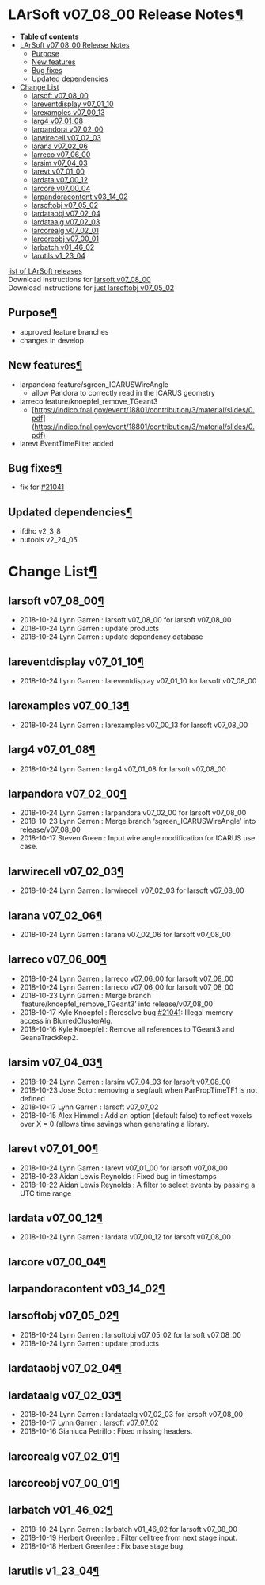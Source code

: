 LArSoft v07\_08\_00 Release Notes[¶](#LArSoft-v07_08_00-Release-Notes)
======================================================================

-   **Table of contents**
-   [LArSoft v07\_08\_00 Release Notes](#LArSoft-v07_08_00-Release-Notes)
    -   [Purpose](#Purpose)
    -   [New features](#New-features)
    -   [Bug fixes](#Bug-fixes)
    -   [Updated dependencies](#Updated-dependencies)
-   [Change List](#Change-List)
    -   [larsoft v07\_08\_00](#larsoft-v07_08_00)
    -   [lareventdisplay v07\_01\_10](#lareventdisplay-v07_01_10)
    -   [larexamples v07\_00\_13](#larexamples-v07_00_13)
    -   [larg4 v07\_01\_08](#larg4-v07_01_08)
    -   [larpandora v07\_02\_00](#larpandora-v07_02_00)
    -   [larwirecell v07\_02\_03](#larwirecell-v07_02_03)
    -   [larana v07\_02\_06](#larana-v07_02_06)
    -   [larreco v07\_06\_00](#larreco-v07_06_00)
    -   [larsim v07\_04\_03](#larsim-v07_04_03)
    -   [larevt v07\_01\_00](#larevt-v07_01_00)
    -   [lardata v07\_00\_12](#lardata-v07_00_12)
    -   [larcore v07\_00\_04](#larcore-v07_00_04)
    -   [larpandoracontent v03\_14\_02](#larpandoracontent-v03_14_02)
    -   [larsoftobj v07\_05\_02](#larsoftobj-v07_05_02)
    -   [lardataobj v07\_02\_04](#lardataobj-v07_02_04)
    -   [lardataalg v07\_02\_03](#lardataalg-v07_02_03)
    -   [larcorealg v07\_02\_01](#larcorealg-v07_02_01)
    -   [larcoreobj v07\_00\_01](#larcoreobj-v07_00_01)
    -   [larbatch v01\_46\_02](#larbatch-v01_46_02)
    -   [larutils v1\_23\_04](#larutils-v1_23_04)

[list of LArSoft releases](LArSoft_release_list)\
Download instructions for [larsoft v07\_08\_00](http://scisoft.fnal.gov/scisoft/bundles/larsoft/v07_08_00/larsoft-v07_08_00.html)\
Download instructions for [just larsoftobj v07\_05\_02](http://scisoft.fnal.gov/scisoft/bundles/larsoftobj/v07_05_02/larsoftobj-v07_05_02.html)


Purpose[¶](#Purpose)
--------------------

-   approved feature branches
-   changes in develop


New features[¶](#New-features)
------------------------------

-   larpandora feature/sgreen\_ICARUSWireAngle
    -   allow Pandora to correctly read in the ICARUS geometry
-   larreco feature/knoepfel\_remove\_TGeant3
    -   [https://indico.fnal.gov/event/18801/contribution/3/material/slides/0.pdf](https://indico.fnal.gov/event/18801/contribution/3/material/slides/0.pdf)
-   larevt EventTimeFilter added


Bug fixes[¶](#Bug-fixes)
------------------------

-   fix for [\#21041](/redmine/issues/21041 "Bug: Segfault in BlurredClusteringAlg (larreco) (Closed)")


Updated dependencies[¶](#Updated-dependencies)
----------------------------------------------

-   ifdhc v2\_3\_8
-   nutools v2\_24\_05


Change List[¶](#Change-List)
============================


larsoft v07\_08\_00[¶](#larsoft-v07_08_00)
------------------------------------------

-   2018-10-24 Lynn Garren : larsoft v07\_08\_00 for larsoft v07\_08\_00
-   2018-10-24 Lynn Garren : update products
-   2018-10-24 Lynn Garren : update dependency database


lareventdisplay v07\_01\_10[¶](#lareventdisplay-v07_01_10)
----------------------------------------------------------

-   2018-10-24 Lynn Garren : lareventdisplay v07\_01\_10 for larsoft v07\_08\_00


larexamples v07\_00\_13[¶](#larexamples-v07_00_13)
--------------------------------------------------

-   2018-10-24 Lynn Garren : larexamples v07\_00\_13 for larsoft v07\_08\_00


larg4 v07\_01\_08[¶](#larg4-v07_01_08)
--------------------------------------

-   2018-10-24 Lynn Garren : larg4 v07\_01\_08 for larsoft v07\_08\_00


larpandora v07\_02\_00[¶](#larpandora-v07_02_00)
------------------------------------------------

-   2018-10-24 Lynn Garren : larpandora v07\_02\_00 for larsoft v07\_08\_00
-   2018-10-23 Lynn Garren : Merge branch ‘sgreen\_ICARUSWireAngle’ into release/v07\_08\_00
-   2018-10-17 Steven Green : Input wire angle modification for ICARUS use case.


larwirecell v07\_02\_03[¶](#larwirecell-v07_02_03)
--------------------------------------------------

-   2018-10-24 Lynn Garren : larwirecell v07\_02\_03 for larsoft v07\_08\_00


larana v07\_02\_06[¶](#larana-v07_02_06)
----------------------------------------

-   2018-10-24 Lynn Garren : larana v07\_02\_06 for larsoft v07\_08\_00


larreco v07\_06\_00[¶](#larreco-v07_06_00)
------------------------------------------

-   2018-10-24 Lynn Garren : larreco v07\_06\_00 for larsoft v07\_08\_00
-   2018-10-24 Lynn Garren : larreco v07\_06\_00 for larsoft v07\_08\_00
-   2018-10-23 Lynn Garren : Merge branch ‘feature/knoepfel\_remove\_TGeant3’ into release/v07\_08\_00
-   2018-10-17 Kyle Knoepfel : Reresolve bug [\#21041](/redmine/issues/21041 "Bug: Segfault in BlurredClusteringAlg (larreco) (Closed)"): Illegal memory access in BlurredClusterAlg.
-   2018-10-16 Kyle Knoepfel : Remove all references to TGeant3 and GeanaTrackRep2.


larsim v07\_04\_03[¶](#larsim-v07_04_03)
----------------------------------------

-   2018-10-24 Lynn Garren : larsim v07\_04\_03 for larsoft v07\_08\_00
-   2018-10-23 Jose Soto : removing a segfault when ParPropTimeTF1 is not defined
-   2018-10-17 Lynn Garren : larsoft v07\_07\_02
-   2018-10-15 Alex Himmel : Add an option (default false) to reflect voxels over X = 0 (allows time savings when generating a library.


larevt v07\_01\_00[¶](#larevt-v07_01_00)
----------------------------------------

-   2018-10-24 Lynn Garren : larevt v07\_01\_00 for larsoft v07\_08\_00
-   2018-10-23 Aidan Lewis Reynolds : Fixed bug in timestamps
-   2018-10-22 Aidan Lewis Reynolds : A filter to select events by passing a UTC time range


lardata v07\_00\_12[¶](#lardata-v07_00_12)
------------------------------------------

-   2018-10-24 Lynn Garren : lardata v07\_00\_12 for larsoft v07\_08\_00


larcore v07\_00\_04[¶](#larcore-v07_00_04)
------------------------------------------


larpandoracontent v03\_14\_02[¶](#larpandoracontent-v03_14_02)
--------------------------------------------------------------


larsoftobj v07\_05\_02[¶](#larsoftobj-v07_05_02)
------------------------------------------------

-   2018-10-24 Lynn Garren : larsoftobj v07\_05\_02 for larsoft v07\_08\_00
-   2018-10-24 Lynn Garren : update products


lardataobj v07\_02\_04[¶](#lardataobj-v07_02_04)
------------------------------------------------


lardataalg v07\_02\_03[¶](#lardataalg-v07_02_03)
------------------------------------------------

-   2018-10-24 Lynn Garren : lardataalg v07\_02\_03 for larsoft v07\_08\_00
-   2018-10-17 Lynn Garren : larsoft v07\_07\_02
-   2018-10-16 Gianluca Petrillo : Fixed missing headers.


larcorealg v07\_02\_01[¶](#larcorealg-v07_02_01)
------------------------------------------------


larcoreobj v07\_00\_01[¶](#larcoreobj-v07_00_01)
------------------------------------------------


larbatch v01\_46\_02[¶](#larbatch-v01_46_02)
--------------------------------------------

-   2018-10-24 Lynn Garren : larbatch v01\_46\_02 for larsoft v07\_08\_00
-   2018-10-19 Herbert Greenlee : Filter celltree from next stage input.
-   2018-10-18 Herbert Greenlee : Fix base stage bug.


larutils v1\_23\_04[¶](#larutils-v1_23_04)
------------------------------------------
